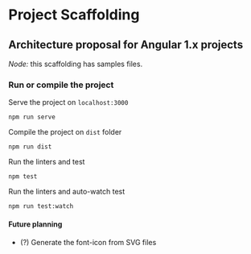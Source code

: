 # Project Scaffolding
## Architecture proposal for Angular 1.x projects

*Node:* this scaffolding has samples files.

### Run or compile the project
Serve the project on `localhost:3000`
```
npm run serve
```

Compile the project on `dist` folder
```
npm run dist
```

Run the linters and test
```
npm test
```

Run the linters and auto-watch test
```
npm run test:watch
```
#### Future planning
* (?) Generate the font-icon from SVG files

